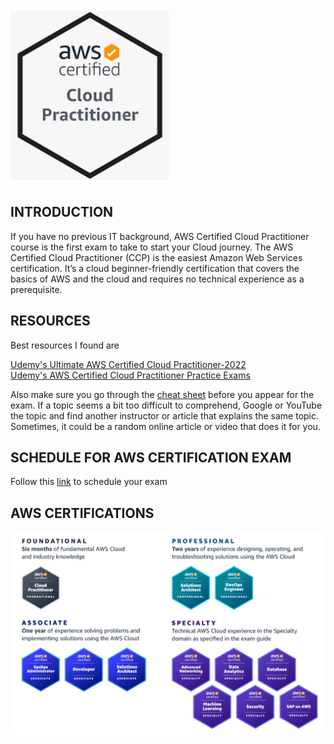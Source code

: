 ![logo](./images/logo.png)
## INTRODUCTION
If you have no previous IT background, AWS Certified Cloud Practitioner course is the first exam to take to start your Cloud journey. The AWS Certified Cloud Practitioner (CCP) is the easiest Amazon Web Services certification. It’s a cloud beginner-friendly certification that covers the basics of AWS and the cloud and requires no technical experience as a prerequisite.

## RESOURCES
Best resources I found are 

[Udemy's Ultimate AWS Certified Cloud Practitioner-2022](https://bit.ly/37vyVx4)  
[Udemy's AWS Certified Cloud Practitioner Practice Exams](https://bit.ly/3hpufgF)

Also make sure you go through the [cheat sheet](AWS_CPE-keyterms.xlsx) before you appear for the exam. If a topic seems a bit too difficult to comprehend, Google or YouTube the topic and find another instructor or article that explains the same topic. Sometimes, it could be a random online article or video that does it for you.

## SCHEDULE FOR AWS CERTIFICATION EXAM
Follow this [link](https://aws.amazon.com/certification/) to schedule your exam

## AWS CERTIFICATIONS
![AWS Certifications](./images/Available%20aws%20certifications.png)

